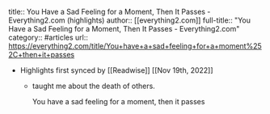 title:: You Have a Sad Feeling for a Moment, Then It Passes - Everything2.com (highlights)
author:: [[everything2.com]]
full-title:: "You Have a Sad Feeling for a Moment, Then It Passes - Everything2.com"
category:: #articles
url:: https://everything2.com/title/You+have+a+sad+feeling+for+a+moment%252C+then+it+passes

- Highlights first synced by [[Readwise]] [[Nov 19th, 2022]]
	- taught me about the death of others.
	  
	  You have a sad feeling for a moment, then it passes